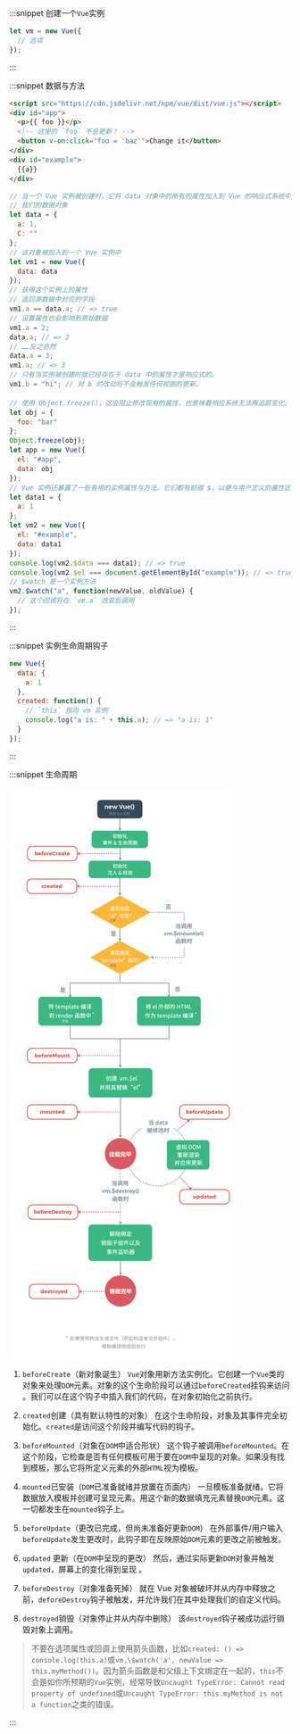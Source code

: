 :::snippet 创建一个`Vue`实例

```javascript
let vm = new Vue({
  // 选项
});
```

:::

:::snippet 数据与方法

```html
<script src="https://cdn.jsdelivr.net/npm/vue/dist/vue.js"></script>
<div id="app">
  <p>{{ foo }}</p>
  <!-- 这里的 `foo` 不会更新！ -->
  <button v-on:click="foo = 'baz'">Change it</button>
</div>
<div id="example">
  {{a}}
</div>
```

```javascript
// 当一个 Vue 实例被创建时，它将 data 对象中的所有的属性加入到 Vue 的响应式系统中。
// 我们的数据对象
let data = {
  a: 1,
  C: ""
};
// 该对象被加入到一个 Vue 实例中
let vm1 = new Vue({
  data: data
});
// 获得这个实例上的属性
// 返回源数据中对应的字段
vm1.a == data.a; // => true
// 设置属性也会影响到原始数据
vm1.a = 2;
data.a; // => 2
// ……反之亦然
data.a = 3;
vm1.a; // => 3
// 只有当实例被创建时就已经存在于 data 中的属性才是响应式的。
vm1.b = "hi"; // 对 b 的改动将不会触发任何视图的更新。

// 使用 Object.freeze()，这会阻止修改现有的属性，也意味着响应系统无法再追踪变化。
let obj = {
  foo: "bar"
};
Object.freeze(obj);
let app = new Vue({
  el: "#app",
  data: obj
});
// Vue 实例还暴露了一些有用的实例属性与方法。它们都有前缀 $，以便与用户定义的属性区分开来。
let data1 = {
  a: 1
};
let vm2 = new Vue({
  el: "#example",
  data: data1
});
console.log(vm2.$data === data1); // => true
console.log(vm2.$el === document.getElementById("example")); // => true
// $watch 是一个实例方法
vm2.$watch("a", function(newValue, oldValue) {
  // 这个回调将在 `vm.a` 改变后调用
});
```

:::

:::snippet 实例生命周期钩子

```javascript
new Vue({
  data: {
    a: 1
  },
  created: function() {
    // `this` 指向 vm 实例
    console.log("a is: " + this.a); // => "a is: 1"
  }
});
```

:::

:::snippet 生命周期

![初始化](../../assets/images/vuecourse-02-01.png)

1. `beforeCreate`（新对象诞生）
   `Vue`对象用新方法实例化。它创建一个`Vue`类的对象来处理`DOM`元素。对象的这个生命阶段可以通过`beforeCreated`挂钩来访问 。我们可以在这个钩子中插入我们的代码，在对象初始化之前执行。

2. `created`创建（具有默认特性的对象）
   在这个生命阶段，对象及其事件完全初始化。`created`是访问这个阶段并编写代码的钩子。

3. `beforeMounted`（对象在`DOM`中适合形状）
   这个钩子被调用`beforeMounted`。在这个阶段，它检查是否有任何模板可用于要在`DOM`中呈现的对象。如果没有找到模板，那么它将所定义元素的外部`HTML`视为模板。

4. `mounted`已安装（`DOM`已准备就绪并放置在页面内）
   一旦模板准备就绪。它将数据放入模板并创建可呈现元素。用这个新的数据填充元素替换`DOM`元素。这一切都发生在`mounted`钩子上。

5. `beforeUpdate`（更改已完成，但尚未准备好更新`DOM`）
   在外部事件/用户输入`beforeUpdate`发生更改时，此钩子即在反映原始`DOM`元素的更改之前被触发。

6. `updated` 更新（在`DOM`中呈现的更改）
   然后，通过实际更新`DOM`对象并触发`updated`，屏幕上的变化得到呈现 。

7. `beforeDestroy`（对象准备死掉）
   就在 Vue 对象被破坏并从内存中释放之前，`deforeDestroy`钩子被触发，并允许我们在其中处理我们的自定义代码。

8. `destroyed`销毁（对象停止并从内存中删除）
   该`destroyed`钩子被成功运行销毁对象上调用。

> 不要在选项属性或回调上使用箭头函数，比如`created: () => console.log(this.a)`或`vm.\$watch('a', newValue => this.myMethod())`。因为箭头函数是和父级上下文绑定在一起的，`this`不会是如你所预期的`Vue`实例，经常导致`Uncaught TypeError: Cannot read property of undefined`或`Uncaught TypeError: this.myMethod is not a function`之类的错误。

:::
